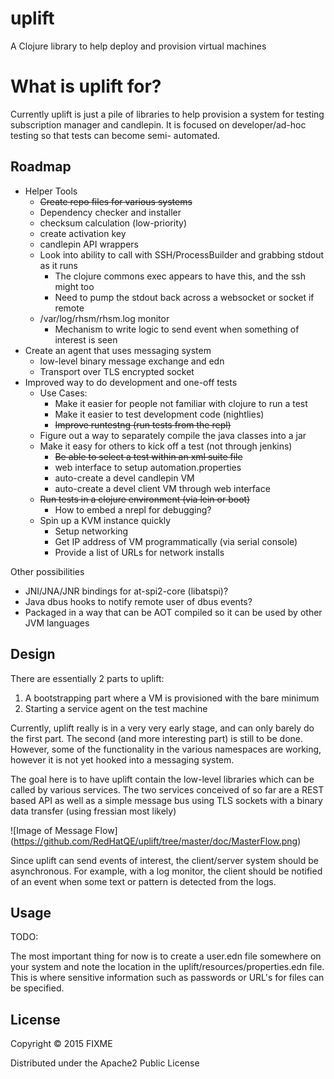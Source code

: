 # uplift

A Clojure library to help deploy and provision virtual machines

# What is uplift for?

Currently uplift is just a pile of libraries to help provision a system for testing subscription
manager and candlepin.  It is focused on developer/ad-hoc testing so that tests can become semi-
automated.

## Roadmap

- Helper Tools
  - ~~Create repo files for various systems~~
  - Dependency checker and installer
  - checksum calculation (low-priority)
  - create activation key
  - candlepin API wrappers
  - Look into ability to call with SSH/ProcessBuilder and grabbing stdout as it runs
    - The clojure commons exec appears to have this, and the ssh might too
    - Need to pump the stdout back across a websocket or socket if remote
  - /var/log/rhsm/rhsm.log monitor
    - Mechanism to write logic to send event when something of interest is seen
- Create an agent that uses messaging system
  - low-level binary message exchange and edn
  - Transport over TLS encrypted socket
- Improved way to do development and one-off tests
  - Use Cases:
    - Make it easier for people not familiar with clojure to run a test
    - Make it easier to test development code (nightlies)
	- ~~Improve runtestng (run tests from the repl)~~
  - Figure out a way to separately compile the java classes into a jar
  - Make it easy for others to kick off a test (not through jenkins)
    - ~~Be able to select a test within an xml suite file~~
    - web interface to setup automation.properties
    - auto-create a devel candlepin VM
    - auto-create a devel client VM through web interface
  - ~~Run tests in a clojure environment (via lein or boot)~~
    - How to embed a nrepl for debugging?
  - Spin up a KVM instance quickly
    - Setup networking
    - Get IP address of VM programmatically (via serial console)
    - Provide a list of URLs for network installs

Other possibilities
  - JNI/JNA/JNR bindings for at-spi2-core (libatspi)?
  - Java dbus hooks to notify remote user of dbus events?
  - Packaged in a way that can be AOT compiled so it can be used by other JVM languages

## Design

There are essentially 2 parts to uplift:

1. A bootstrapping part where a VM is provisioned with the bare minimum
2. Starting a service agent on the test machine

Currently, uplift really is in a very very early stage, and can only barely do the first part.
The second (and more interesting part) is still to be done.  However, some of the functionality
in the various namespaces are working, however it is not yet hooked into a messaging system.

The goal here is to have uplift contain the low-level libraries which can be called by various
services.  The two services conceived of so far are a REST based API as well as a simple message
bus using TLS sockets with a binary data transfer (using fressian most likely)

![Image of Message Flow]
(https://github.com/RedHatQE/uplift/tree/master/doc/MasterFlow.png)

Since uplift can send events of interest, the client/server system should be asynchronous.  For
example, with a log monitor, the client should be notified of an event when some text or pattern
is detected from the logs.


## Usage

TODO:

The most important thing for now is to create a user.edn file somewhere on your system and note
the location in the uplift/resources/properties.edn file.  This is where sensitive information
such as passwords or URL's for files can be specified.

## License

Copyright © 2015 FIXME

Distributed under the Apache2 Public License

